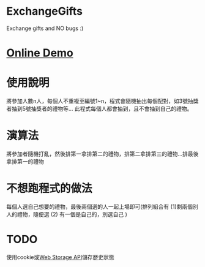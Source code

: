 # ExchangeGifts
Exchange gifts and NO bugs :)

# [Online Demo](https://lag945.github.io/ExchangeGifts/index.htm)

# 使用說明
將參加人數n人，每個人不重複至編號1~n，程式會隨機抽出每個配對，如3號抽獎者抽到5號抽獎者的禮物等...
此程式每個人都會抽到，且不會抽到自己的禮物。

# 演算法
將參加者隨機打亂，然後排第一拿排第二的禮物，排第二拿排第三的禮物...排最後拿排第一的禮物

# 不想跑程式的做法
每個人選自己想要的禮物，最後兩個選的人一起上場即可(排列組合有 (1)剩兩個別人的禮物，隨便選 (2) 有一個是自己的，別選自己 )
# TODO
使用cookie或[Web Storage API](https://developer.mozilla.org/en-US/docs/Web/API/Web_Storage_API)儲存歷史狀態
